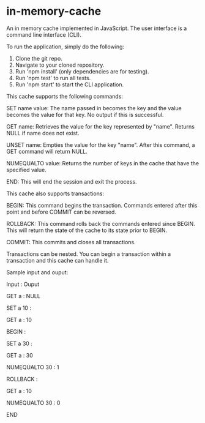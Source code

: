 # in-memory-cache
An in memory cache implemented in JavaScript. The user interface is a command line interface (CLI).

To run the application, simply do the following:
1. Clone the git repo.
2. Navigate to your cloned repository.
3. Run 'npm install' (only dependencies are for testing).
4. Run 'npm test' to run all tests.
5. Run 'npm start' to start the CLI application.

This cache supports the following commands:

SET name value: The name passed in becomes the key and the value becomes the value for that key. No output if this is successful.

GET name: Retrieves the value for the key represented by "name". Returns NULL if name does not exist.

UNSET name: Empties the value for the key "name". After this command, a GET command will return NULL.

NUMEQUALTO value: Returns the number of keys in the cache that have the specified value.

END: This will end the session and exit the process.

This cache also supports transactions:

BEGIN: This command begins the transaction. Commands entered after this point and before COMMIT can be reversed.

ROLLBACK: This command rolls back the commands entered since BEGIN. This will return the state of the cache to its state prior to BEGIN.

COMMIT: This commits and closes all transactions.

Transactions can be nested. You can begin a transaction within a transaction and this cache can handle it.

Sample input and ouput:

Input : Ouput

GET a : NULL

SET a 10 : 

GET a : 10

BEGIN : 

SET a 30 : 

GET a : 30

NUMEQUALTO 30 : 1

ROLLBACK :

GET a : 10

NUMEQUALTO 30 : 0

END
